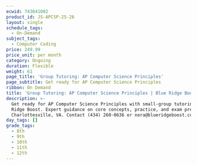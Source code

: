 ```yaml
---
ecwid: 743641082
product_id: JS-APCSP-25-26
layout: single
schedule_tags:
  - On-Demand
subject_tags:
  - Computer Coding
price: 249.99
price_unit: per month
category: Ongoing
duration: Flexible
weight: 61
page_title: 'Group Tutoring: AP Computer Science Principles'
page_subtitle: Get ready for AP Computer Science Principles
ribbon: On Demand
title: 'Group Tutoring: AP Computer Science Principles | Blue Ridge Boost'
description: >-
  Get ready for AP Computer Science Principles with small-group tutoring at Blue
  Ridge Boost. Expert guidance on core concepts, practice, and exam prep.
  Charlottesville, VA. Contact (434) 260-0636 or nora@blueridgeboost.com .
day_tags: []
grade_tags:
  - 8th
  - 9th
  - 10th
  - 11th
  - 12th
---
```



